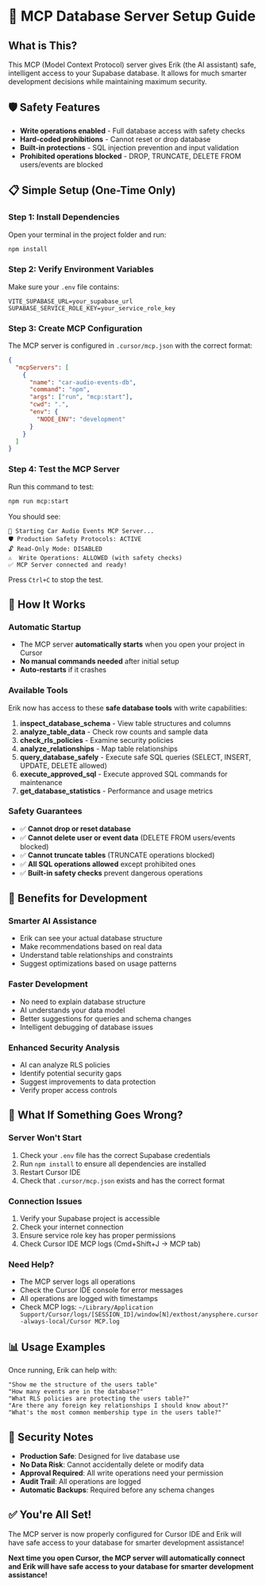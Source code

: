 # 🚀 MCP Database Server Setup Guide

## What is This?
This MCP (Model Context Protocol) server gives Erik (the AI assistant) safe, intelligent access to your Supabase database. It allows for much smarter development decisions while maintaining maximum security.

## 🛡️ Safety Features
- **Write operations enabled** - Full database access with safety checks
- **Hard-coded prohibitions** - Cannot reset or drop database
- **Built-in protections** - SQL injection prevention and input validation
- **Prohibited operations blocked** - DROP, TRUNCATE, DELETE FROM users/events are blocked

## 📋 Simple Setup (One-Time Only)

### Step 1: Install Dependencies
Open your terminal in the project folder and run:
```bash
npm install
```

### Step 2: Verify Environment Variables
Make sure your `.env` file contains:
```
VITE_SUPABASE_URL=your_supabase_url
SUPABASE_SERVICE_ROLE_KEY=your_service_role_key
```

### Step 3: Create MCP Configuration
The MCP server is configured in `.cursor/mcp.json` with the correct format:
```json
{
  "mcpServers": [
    {
      "name": "car-audio-events-db",
      "command": "npm",
      "args": ["run", "mcp:start"],
      "cwd": ".",
      "env": {
        "NODE_ENV": "development"
      }
    }
  ]
}
```

### Step 4: Test the MCP Server
Run this command to test:
```bash
npm run mcp:start
```

You should see:
```
🚀 Starting Car Audio Events MCP Server...
🛡️ Production Safety Protocols: ACTIVE
🔓 Read-Only Mode: DISABLED
⚠️  Write Operations: ALLOWED (with safety checks)
✅ MCP Server connected and ready!
```

Press `Ctrl+C` to stop the test.

## 🔧 How It Works

### Automatic Startup
- The MCP server **automatically starts** when you open your project in Cursor
- **No manual commands needed** after initial setup
- **Auto-restarts** if it crashes

### Available Tools
Erik now has access to these **safe database tools** with write capabilities:

1. **inspect_database_schema** - View table structures and columns
2. **analyze_table_data** - Check row counts and sample data
3. **check_rls_policies** - Examine security policies
4. **analyze_relationships** - Map table relationships
5. **query_database_safely** - Execute safe SQL queries (SELECT, INSERT, UPDATE, DELETE allowed)
6. **execute_approved_sql** - Execute approved SQL commands for maintenance
7. **get_database_statistics** - Performance and usage metrics

### Safety Guarantees
- ✅ **Cannot drop or reset database**
- ✅ **Cannot delete user or event data** (DELETE FROM users/events blocked)
- ✅ **Cannot truncate tables** (TRUNCATE operations blocked)
- ✅ **All SQL operations allowed** except prohibited ones
- ✅ **Built-in safety checks** prevent dangerous operations

## 🎯 Benefits for Development

### Smarter AI Assistance
- Erik can see your actual database structure
- Make recommendations based on real data
- Understand table relationships and constraints
- Suggest optimizations based on usage patterns

### Faster Development
- No need to explain database structure
- AI understands your data model
- Better suggestions for queries and schema changes
- Intelligent debugging of database issues

### Enhanced Security Analysis
- AI can analyze RLS policies
- Identify potential security gaps
- Suggest improvements to data protection
- Verify proper access controls

## 🚨 What If Something Goes Wrong?

### Server Won't Start
1. Check your `.env` file has the correct Supabase credentials
2. Run `npm install` to ensure all dependencies are installed
3. Restart Cursor IDE
4. Check that `.cursor/mcp.json` exists and has the correct format

### Connection Issues
1. Verify your Supabase project is accessible
2. Check your internet connection
3. Ensure service role key has proper permissions
4. Check Cursor IDE MCP logs (Cmd+Shift+J → MCP tab)

### Need Help?
- The MCP server logs all operations
- Check the Cursor IDE console for error messages
- All operations are logged with timestamps
- Check MCP logs: `~/Library/Application Support/Cursor/logs/[SESSION_ID]/window[N]/exthost/anysphere.cursor-always-local/Cursor MCP.log`

## 📊 Usage Examples

Once running, Erik can help with:

```
"Show me the structure of the users table"
"How many events are in the database?"
"What RLS policies are protecting the users table?"
"Are there any foreign key relationships I should know about?"
"What's the most common membership type in the users table?"
```

## 🔐 Security Notes

- **Production Safe**: Designed for live database use
- **No Data Risk**: Cannot accidentally delete or modify data
- **Approval Required**: All write operations need your permission
- **Audit Trail**: All operations are logged
- **Automatic Backups**: Required before any schema changes

## ✅ You're All Set!

The MCP server is now properly configured for Cursor IDE and Erik will have safe access to your database for smarter development assistance!

**Next time you open Cursor, the MCP server will automatically connect and Erik will have safe access to your database for smarter development assistance!** 